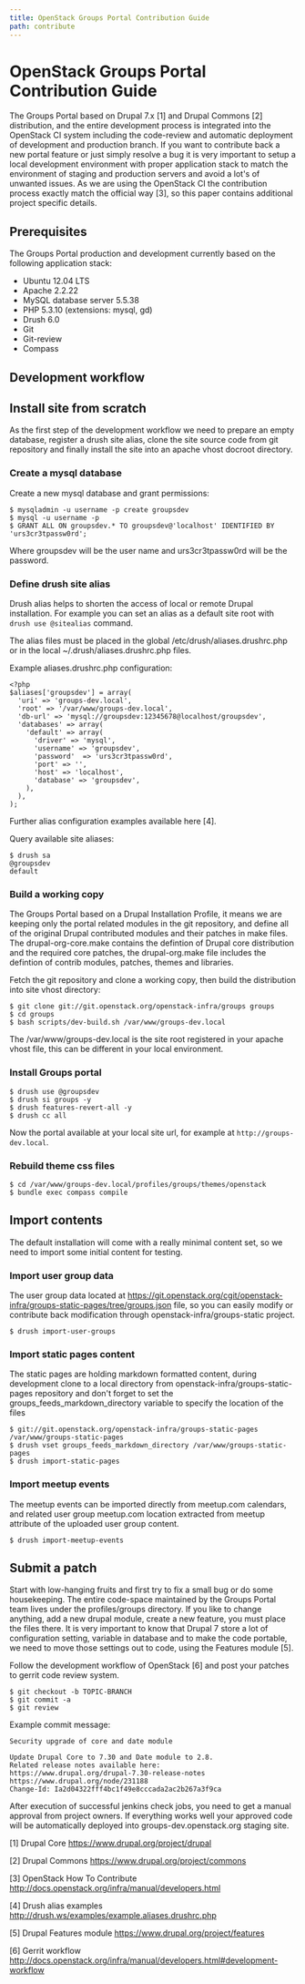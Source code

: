 ```yaml
---
title: OpenStack Groups Portal Contribution Guide
path: contribute
---
```



OpenStack Groups Portal Contribution Guide
=============================================

The Groups Portal based on Drupal 7.x [1] and Drupal Commons [2] distribution, and
the entire development process is integrated into the OpenStack CI system
including the code-review and automatic deployment of development and production
branch. If you want to contribute back a new portal feature or just simply
resolve a bug it is very important to setup a local development environment
with proper application stack to match the environment of staging and production
servers and avoid a lot's of unwanted issues. As we are using the OpenStack CI
the contribution process exactly match the official way [3], so this paper contains
additional project specific details.

Prerequisites
-------------

The Groups Portal production and development currently based on the following
application stack:

- Ubuntu 12.04 LTS
- Apache 2.2.22
- MySQL database server 5.5.38
- PHP 5.3.10 (extensions: mysql, gd)
- Drush 6.0
- Git
- Git-review
- Compass

Development workflow
--------------------

## Install site from scratch ##

As the first step of the development workflow we need to prepare an empty
database, register a drush site alias, clone the site source code from
git repository and finally install the site into an apache vhost docroot
directory.

### Create a mysql database ###

Create a new mysql database and grant permissions:

    $ mysqladmin -u username -p create groupsdev
    $ mysql -u username -p
    $ GRANT ALL ON groupsdev.* TO groupsdev@'localhost' IDENTIFIED BY 'urs3cr3tpassw0rd';

Where groupsdev will be the user name and urs3cr3tpassw0rd will be the password.

### Define drush site alias ###

Drush alias helps to shorten the access of local or remote Drupal installation.
For example you can set an alias as a default site root with `drush use @sitealias`
command.

The alias files must be placed in the global /etc/drush/aliases.drushrc.php or
in the local ~/.drush/aliases.drushrc.php files.

Example aliases.drushrc.php configuration:

    <?php
    $aliases['groupsdev'] = array(
      'uri' => 'groups-dev.local',
      'root' => '/var/www/groups-dev.local',
      'db-url' => 'mysql://groupsdev:12345678@localhost/groupsdev',
      'databases' => array(
        'default' => array(
          'driver' => 'mysql',
          'username' => 'groupsdev',
          'password'  => 'urs3cr3tpassw0rd',
          'port' => '',
          'host' => 'localhost',
          'database' => 'groupsdev',
        ),
      ),
    );

Further alias configuration examples available here [4].

Query available site aliases:

    $ drush sa
    @groupsdev
    default

### Build a working copy ###

The Groups Portal based on a Drupal Installation Profile, it means we are
keeping only the portal related modules in the git repository, and define all
of the original Drupal contributed modules and their patches in make files. The
drupal-org-core.make contains the defintion of Drupal core distribution and the
required core patches, the drupal-org.make file includes the defintion of
contrib modules, patches, themes and libraries.

Fetch the git repository and clone a working copy, then build the distribution
into site vhost directory:

    $ git clone git://git.openstack.org/openstack-infra/groups groups
    $ cd groups
    $ bash scripts/dev-build.sh /var/www/groups-dev.local

The /var/www/groups-dev.local is the site root registered in your apache
vhost file, this can be different in your local environment.

### Install Groups portal ###

    $ drush use @groupsdev
    $ drush si groups -y
    $ drush features-revert-all -y
    $ drush cc all

Now the portal available at your local site url, for example at
`http://groups-dev.local`.

### Rebuild theme css files ###

    $ cd /var/www/groups-dev.local/profiles/groups/themes/openstack
    $ bundle exec compass compile

## Import contents ##

The default installation will come with a really minimal content set, so
we need to import some initial content for testing.

### Import user group data ###

The user group data located at https://git.openstack.org/cgit/openstack-infra/groups-static-pages/tree/groups.json file, so you can easily modify or contribute back modification
through openstack-infra/groups-static project.

    $ drush import-user-groups

### Import static pages content ###

The static pages are holding markdown formatted content, during development
clone to a local directory from openstack-infra/groups-static-pages repository
and don't forget to set the groups_feeds_markdown_directory variable to
specify the location of the files

    $ git://git.openstack.org/openstack-infra/groups-static-pages /var/www/groups-static-pages
    $ drush vset groups_feeds_markdown_directory /var/www/groups-static-pages
    $ drush import-static-pages

### Import meetup events ###

The meetup events can be imported directly from meetup.com calendars, and
related user group meetup.com location extracted from meetup attribute of the
uploaded user group content.

    $ drush import-meetup-events

## Submit a patch ##

Start with low-hanging fruits and first try to fix a small bug or
do some housekeeping. The entire code-space maintained by the Groups
Portal team lives under the profiles/groups directory. If you like
to change anything, add a new drupal module, create a new feature,
you must place the files there. It is very important to know that
Drupal 7 store a lot of configuration setting, variable in database
and to make the code portable, we need to move those settings out
to code, using the Features module [5].

Follow the development workflow of OpenStack [6] and post
your patches to gerrit code review system.

    $ git checkout -b TOPIC-BRANCH
    $ git commit -a
    $ git review

Example commit message:

    Security upgrade of core and date module
    
    Update Drupal Core to 7.30 and Date module to 2.8.
    Related release notes available here:
    https://www.drupal.org/drupal-7.30-release-notes
    https://www.drupal.org/node/231188
    Change-Id: Ia2d04322fff4bc1f49e8cccada2ac2b267a3f9ca

After execution of successful jenkins check jobs, you need to get a
manual approval from project owners. If everything works well your
approved code will be automatically deployed into
groups-dev.openstack.org staging site.

[1] Drupal Core
https://www.drupal.org/project/drupal

[2] Drupal Commons
https://www.drupal.org/project/commons

[3] OpenStack How To Contribute
http://docs.openstack.org/infra/manual/developers.html

[4] Drush alias examples
http://drush.ws/examples/example.aliases.drushrc.php

[5] Drupal Features module
https://www.drupal.org/project/features

[6] Gerrit workflow
http://docs.openstack.org/infra/manual/developers.html#development-workflow
